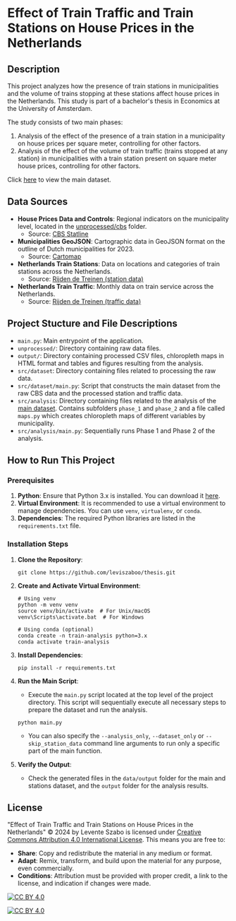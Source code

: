 # Effect of Train Traffic and Train Stations on House Prices in the Netherlands

## Description
This project analyzes how the presence of train stations in municipalities and the volume of trains stopping at these stations affect house prices in the Netherlands. This study is part of a bachelor's thesis in Economics at the University of Amsterdam. 

The study consists of two main phases:
1. Analysis of the effect of the presence of a train station in a municipality on house prices per square meter, controlling for other factors. 
2. Analysis of the effect of the volume of train traffic (trains stopped at any station) in municipalities with a train station present on square meter house prices, controlling for other factors.

Click [here](output/data/main.csv) to view the main dataset.

## Data Sources
- **House Prices Data and Controls**: Regional indicators on the municipality level, located in the [unprocessed/cbs](unprocessed/cbs/) folder.
  - Source: [CBS Statline](https://opendata.cbs.nl/statline/#/CBS/nl/)
- **Municipalities GeoJSON**: Cartographic data in GeoJSON format on the outline of Dutch municipalities for 2023.
  - Source: [Cartomap](https://github.com/cartomap/nl)
- **Netherlands Train Stations**: Data on locations and categories of train stations across the Netherlands.
  - Source: [Rijden de Treinen (station data)](https://www.rijdendetreinen.nl/open-data/treinstations)
- **Netherlands Train Traffic**: Monthly data on train service across the Netherlands.
  - Source: [Rijden de Treinen (traffic data)](https://www.rijdendetreinen.nl/open-data/treinarchief)

## Project Stucture and File Descriptions
- `main.py`: Main entrypoint of the application.
- `unprocessed/`: Directory containing raw data files.
- `output/`: Directory containing processed CSV files, chloropleth maps in HTML format and tables and figures resulting from the analysis.
- `src/dataset`: Directory containing files related to processing the raw data.
- `src/dataset/main.py`: Script that constructs the main dataset from the raw CBS data and the processed station and traffic data.
- `src/analysis`: Directory containing files related to the analysis of the [main dataset](output/data/main.csv). Contains subfolders `phase_1` and `phase_2` and a file called `maps.py` which creates chloropleth maps of different variables by municipality.
- `src/analysis/main.py`: Sequentially runs Phase 1 and Phase 2 of the analysis.

## How to Run This Project

### Prerequisites
1. **Python**: Ensure that Python 3.x is installed. You can download it [here](https://www.python.org/downloads/).
2. **Virtual Environment**: It is recommended to use a virtual environment to manage dependencies. You can use `venv`, `virtualenv`, or `conda`.
3. **Dependencies**: The required Python libraries are listed in the `requirements.txt` file.

### Installation Steps
1. **Clone the Repository**:
   ```
   git clone https://github.com/leviszaboo/thesis.git
   ```
2. **Create and Activate Virtual Environment**:
   ```
   # Using venv
   python -m venv venv
   source venv/bin/activate  # For Unix/macOS
   venv\Scripts\activate.bat  # For Windows

   # Using conda (optional)
   conda create -n train-analysis python=3.x
   conda activate train-analysis
   ```
3. **Install Dependencies**:
   ```
   pip install -r requirements.txt
   ```
4. **Run the Main Script**:
   * Execute the `main.py` script located at the top level of the project directory. This script will sequentially execute all necessary steps to prepare the dataset and run the analysis.

   ```
   python main.py
   ```
   * You can also specify the `--analysis_only`, `--dataset_only` or `--skip_station_data` command line arguments to run only a specific part of the main function. 
5. **Verify the Output**:
   * Check the generated files in the `data/output` folder for the main and stations dataset, and the `output` folder for the analysis results.

## License
"Effect of Train Traffic and Train Stations on House Prices in the Netherlands" © 2024 by Levente Szabo is licensed under [Creative Commons Attribution 4.0 International License][cc-by]. This means you are free to:
- **Share**: Copy and redistribute the material in any medium or format.
- **Adapt**: Remix, transform, and build upon the material for any purpose, even commercially.
- **Conditions**: Attribution must be provided with proper credit, a link to the license, and indication if changes were made.

[![CC BY 4.0][cc-by-shield]][cc-by]

[![CC BY 4.0][cc-by-image]][cc-by]

[cc-by]: http://creativecommons.org/licenses/by/4.0/
[cc-by-image]: https://i.creativecommons.org/l/by/4.0/88x31.png
[cc-by-shield]: https://img.shields.io/badge/License-CC%20BY%204.0-lightgrey.svg



